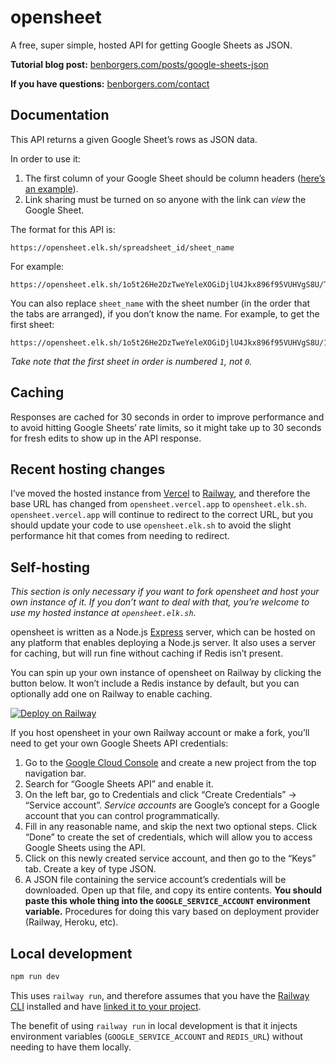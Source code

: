 # opensheet

A free, super simple, hosted API for getting Google Sheets as JSON.

**Tutorial blog post:** [benborgers.com/posts/google-sheets-json](https://benborgers.com/posts/google-sheets-json)

**If you have questions:** [benborgers.com/contact](https://benborgers.com/contact)

## Documentation

This API returns a given Google Sheet’s rows as JSON data.

In order to use it:

1. The first column of your Google Sheet should be column headers ([here’s an example](https://docs.google.com/spreadsheets/d/1o5t26He2DzTweYeleXOGiDjlU4Jkx896f95VUHVgS8U/edit)).
1. Link sharing must be turned on so anyone with the link can _view_ the Google Sheet.

The format for this API is:

```
https://opensheet.elk.sh/spreadsheet_id/sheet_name
```

For example:

```
https://opensheet.elk.sh/1o5t26He2DzTweYeleXOGiDjlU4Jkx896f95VUHVgS8U/Test+Sheet
```

You can also replace `sheet_name` with the sheet number (in the order that the tabs are arranged), if you don’t know the name. For example, to get the first sheet:

```
https://opensheet.elk.sh/1o5t26He2DzTweYeleXOGiDjlU4Jkx896f95VUHVgS8U/1
```

_Take note that the first sheet in order is numbered `1`, not `0`._

## Caching

Responses are cached for 30 seconds in order to improve performance and to avoid hitting Google Sheets’ rate limits, so it might take up to 30 seconds for fresh edits to show up in the API response.

## Recent hosting changes

I’ve moved the hosted instance from [Vercel](https://vercel.com) to [Railway](https://railway.app), and therefore the base URL has changed from `opensheet.vercel.app` to `opensheet.elk.sh`. `opensheet.vercel.app` will continue to redirect to the correct URL, but you should update your code to use `opensheet.elk.sh` to avoid the slight performance hit that comes from needing to redirect.

## Self-hosting

_This section is only necessary if you want to fork opensheet and host your own instance of it. If you don’t want to deal with that, you’re welcome to use my hosted instance at `opensheet.elk.sh`._

opensheet is written as a Node.js [Express](https://expressjs.com) server, which can be hosted on any platform that enables deploying a Node.js server. It also uses a 
server for caching, but will run fine without caching if Redis isn’t present.

You can spin up your own instance of opensheet on Railway by clicking the button below. It won’t include a Redis instance by default, but you can optionally add one on Railway to enable caching. 

[![Deploy on Railway](https://railway.app/button.svg)](https://railway.app/new/template?template=https%3A%2F%2Fgithub.com%2Fbenborgers%2Fopensheet&referralCode=ben)

If you host opensheet in your own Railway account or make a fork, you’ll need to get your own Google Sheets API credentials:

1. Go to the [Google Cloud Console](https://console.cloud.google.com) and create a new project from the top navigation bar.
2. Search for “Google Sheets API” and enable it.
3. On the left bar, go to Credentials and click “Create Credentials” → “Service account”. _Service accounts_ are Google’s concept for a Google account that you can control programmatically.
4. Fill in any reasonable name, and skip the next two optional steps. Click “Done” to create the set of credentials, which will allow you to access Google Sheets using the API.
5. Click on this newly created service account, and then go to the “Keys” tab. Create a key of type JSON.
6. A JSON file containing the service account’s credentials will be downloaded. Open up that file, and copy its entire contents. **You should paste this whole thing into the `GOOGLE_SERVICE_ACCOUNT` environment variable.** Procedures for doing this vary based on deployment provider (Railway, Heroku, etc).

## Local development

```sh
npm run dev
```

This uses `railway run`, and therefore assumes that you have the [Railway CLI](https://docs.railway.app/develop/cli) installed and have [linked it to your project](https://docs.railway.app/develop/cli#link-to-a-project).

The benefit of using `railway run` in local development is that it injects environment variables (`GOOGLE_SERVICE_ACCOUNT` and `REDIS_URL`) without needing to have them locally.
